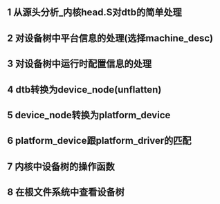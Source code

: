 ## 1 从源头分析_内核head.S对dtb的简单处理
## 2 对设备树中平台信息的处理(选择machine_desc)
## 3 对设备树中运行时配置信息的处理
## 4 dtb转换为device_node(unflatten)
## 5 device_node转换为platform_device
## 6 platform_device跟platform_driver的匹配
## 7 内核中设备树的操作函数
## 8 在根文件系统中查看设备树